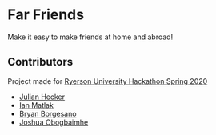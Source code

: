 # Far Friends
Make it easy to make friends at home and abroad!

## Contributors
Project made for [Ryerson University Hackathon Spring 2020](https://ruhacks.com/)
- [Julian Hecker](https://github.com/julian-hecker/)
- [Ian Matlak](https://github.com/mnai01)
- [Bryan Borgesano](https://github.com/BryanBorge)
- [Joshua Obogbaimhe](https://github.com/J-Obog)
